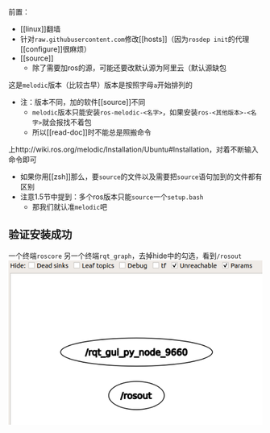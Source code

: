前置：
- [[linux]]翻墙
- 针对`raw.githubusercontent.com`修改[[hosts]]（因为`rosdep init`的代理[[configure]]很麻烦）
- [[source]]
  - 除了需要加ros的源，可能还要改默认源为阿里云（默认源缺包

这是`melodic`版本（比较古早）版本是按照字母`a`开始排列的
- 注：版本不同，加的软件[[source]]不同
  - `melodic`版本只能安装`ros-melodic-<名字>`，如果安装`ros-<其他版本>-<名字>`就会报找不着包
  - 所以[[read-doc]]时不能总是照搬命令

上http://wiki.ros.org/melodic/Installation/Ubuntu#Installation，对着不断输入命令即可
- 如果你用[[zsh]]那么，要`source`的文件以及需要把`source`语句加到的文件都有区别
- 注意1.5节中提到：多个ros版本只能`source`一个`setup.bash`
  - 那我们就认准`melodic`吧
## 验证安装成功
一个终端`roscore`
另一个终端`rqt_graph`，去掉hide中的勾选，看到`/rosout`
![](installation-rqt-graph.png)